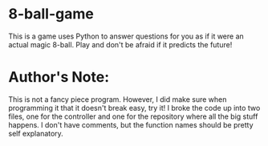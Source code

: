 # 8-ball-game

This is a game uses Python to answer questions for you as if it were an actual magic 8-ball. Play and don't be afraid if it predicts the future!

# Author's Note:

This is not a fancy piece program. However, I did make sure when programming it that it doesn't break easy, try it! I broke the code up into two files, one for the controller and one for the repository where all the big stuff happens. I don't have comments, but the function names should be pretty self explanatory.
